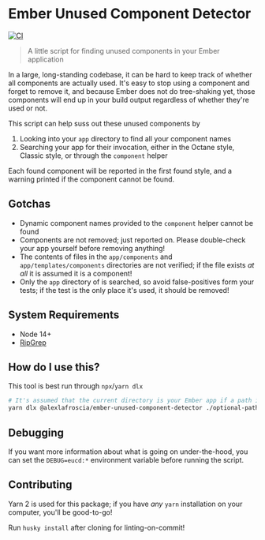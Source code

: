 # Ember Unused Component Detector

[![CI](https://github.com/alexlafroscia/ember-unused-component-detector/actions/workflows/ci.yml/badge.svg)](https://github.com/alexlafroscia/ember-unused-component-detector/actions/workflows/ci.yml)

> A little script for finding unused components in your Ember application

In a large, long-standing codebase, it can be hard to keep track of whether all components are actually used. It's easy to stop using a component and forget to remove it, and because Ember does not do tree-shaking yet, those components will end up in your build output regardless of whether they're used or not.

This script can help suss out these unused components by

1. Looking into your `app` directory to find all your component names
2. Searching your app for their invocation, either in the Octane style, Classic style, or through the `component` helper

Each found component will be reported in the first found style, and a warning printed if the component cannot be found.

## Gotchas

- Dynamic component names provided to the `component` helper cannot be found
- Components are not removed; just reported on. Please double-check your app yourself before removing anything!
- The contents of files in the `app/components` and `app/templates/components` directories are not verified; if the file exists _at all_ it is assumed it is a component!
- Only the `app` directory of is searched, so avoid false-positives form your tests; if the test is the only place it's used, it should be removed!

## System Requirements

- Node 14+
- [RipGrep](https://github.com/BurntSushi/ripgrep)

## How do I use this?

This tool is best run through `npx`/`yarn dlx`

```bash
# It's assumed that the current directory is your Ember app if a path is not provided
yarn dlx @alexlafroscia/ember-unused-component-detector ./optional-path-to-project
```

## Debugging

If you want more information about what is going on under-the-hood, you can set the `DEBUG=eucd:*` environment variable before running the script.

## Contributing

Yarn 2 is used for this package; if you have _any_ `yarn` installation on your computer, you'll be good-to-go!

Run `husky install` after cloning for linting-on-commit!
